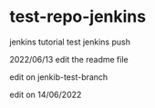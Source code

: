 # test-repo-jenkins
jenkins tutorial 
test jenkins push

2022/06/13 edit the readme file 

edit on jenkib-test-branch

edit on 14/06/2022
